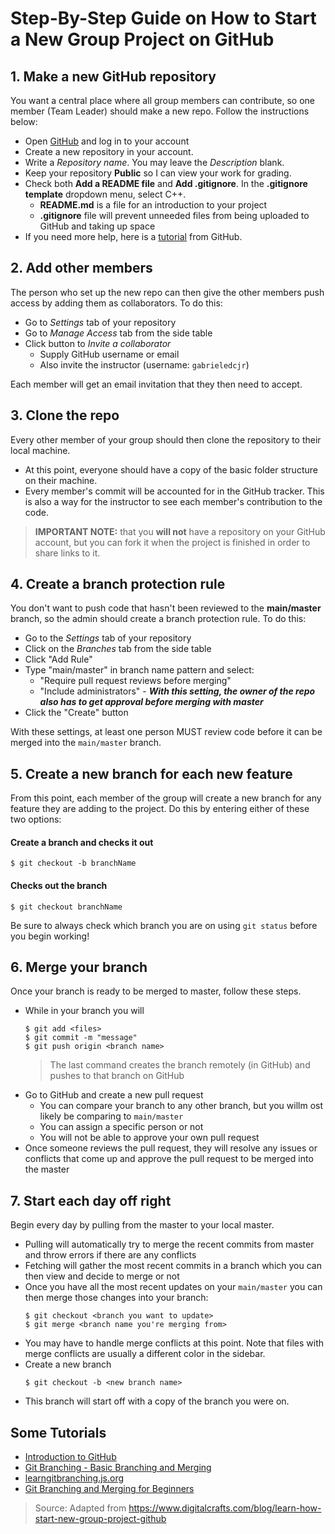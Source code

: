 # Step-By-Step Guide on How to Start a New Group Project on GitHub

## 1. Make a new GitHub repository
You want a central place where all group members can contribute, so one member (Team Leader) should make a new repo. Follow the instructions below:

* Open [GitHub](https://github.com/) and log in to your account
* Create a new repository in your account.
* Write a *Repository name*. You may leave the *Description* blank.
* Keep your repository **Public** so I can view your work for grading.
* Check both **Add a README file** and **Add .gitignore**. In the **.gitignore template** dropdown menu, select C++.
    * **README.md** is a file for an introduction to your project 
    * **.gitignore** file will prevent unneeded files from being uploaded to GitHub and taking up space
* If you need more help, here is a [tutorial](https://docs.github.com/en/github/getting-started-with-github/create-a-repo) from GitHub.

## 2. Add other members
The person who set up the new repo can then give the other members push access by adding them as collaborators. To do this:
* Go to *Settings* tab of your repository
* Go to *Manage Access* tab from the side table
* Click button to *Invite a collaborator*
    * Supply GitHub username or email
    * Also invite the instructor (username: `gabrieledcjr`)

Each member will get an email invitation that they then need to accept.

## 3. Clone the repo
Every other member of your group should then clone the repository to their local machine.
* At this point, everyone should have a copy of the basic folder structure on their machine. 
* Every member's commit will be accounted for in the GitHub tracker. This is also a way for the instructor to see each member's contribution to the code.

> **IMPORTANT NOTE:** that you **will not** have a repository on your GitHub account, but you can fork it when the project is finished in order to share links to it.
    
## 4. Create a branch protection rule
You don't want to push code that hasn't been reviewed to the **main/master** branch, so the admin should create a branch protection rule. To do this:
* Go to the *Settings* tab of your repository
* Click on the *Branches* tab from the side table
* Click "Add Rule"
* Type "main/master" in branch name pattern and select:
    * "Require pull request reviews before merging"
    * "Include administrators" - ***With this setting, the owner of the repo also has to get approval before merging with master***
* Click the "Create" button

With these settings, at least one person MUST review code before it can be merged into the `main/master` branch.

## 5. Create a new branch for each new feature
From this point, each member of the group will create a new branch for any feature they are adding to the project. Do this by entering either of these two options:

#### Create a branch and checks it out
```$ git checkout -b branchName```

#### Checks out the branch
```$ git checkout branchName```

Be sure to always check which branch you are on using `git status` before you begin working!

## 6. Merge your branch
Once your branch is ready to be merged to master, follow these steps.

* While in your branch you will
   ```
   $ git add <files>
   $ git commit -m "message"
   $ git push origin <branch name>
   ```
   > The last command creates the branch remotely (in GitHub) and pushes to that branch on GitHub
* Go to GitHub and create a new pull request
   * You can compare your branch to any other branch, but you willm ost likely be comparing to `main/master`
   * You can assign a specific person or not
   * You will not be able to approve your own pull request
* Once someone reviews the pull request, they will resolve any issues or conflicts that come up and approve the pull request to be merged into the master

## 7. Start each day off right
Begin every day by pulling from the master to your local master.

* Pulling will automatically try to merge the recent commits from master and throw errors if there are any conflicts
* Fetching will gather the most recent commits in a branch which you can then view and decide to merge or not
* Once you have all the most recent updates on your `main/master` you can then merge those changes into your branch:
   ```
   $ git checkout <branch you want to update>
   $ git merge <branch name you're merging from>
   ```
* You may have to handle merge conflicts at this point. Note that files with merge conflicts are usually a different color in the sidebar.
* Create a new branch
   ```
   $ git checkout -b <new branch name>
   ```
* This branch will start off with a copy of the branch you were on.

## Some Tutorials
* [Introduction to GitHub](https://lab.github.com/githubtraining/introduction-to-github)
* [Git Branching - Basic Branching and Merging](https://git-scm.com/book/en/v2/Git-Branching-Basic-Branching-and-Merging)
* [learngitbranching.js.org](https://learngitbranching.js.org/)
* [Git Branching and Merging for Beginners](https://dev.to/gautham495/git-branching-and-merging-for-beginners-2iej)

> Source: Adapted from https://www.digitalcrafts.com/blog/learn-how-start-new-group-project-github
